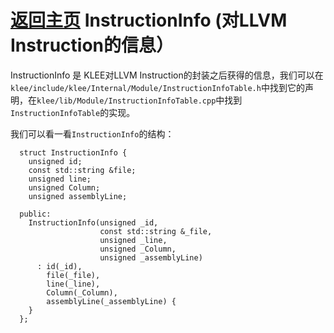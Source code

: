 [返回主页](../README.md)
InstructionInfo (对LLVM Instruction的信息）
=========================
InstructionInfo 是 KLEE对LLVM Instruction的封装之后获得的信息，我们可以在`klee/include/klee/Internal/Module/InstructionInfoTable.h`中找到它的声明，在`klee/lib/Module/InstructionInfoTable.cpp`中找到`InstructionInfoTable`的实现。

我们可以看一看`InstructionInfo`的结构：
```
  struct InstructionInfo {
    unsigned id;
    const std::string &file;
    unsigned line;
    unsigned Column;
    unsigned assemblyLine;

  public:
    InstructionInfo(unsigned _id,
                    const std::string &_file,
                    unsigned _line,
					unsigned _Column,
                    unsigned _assemblyLine)
      : id(_id), 
        file(_file),
        line(_line),
		Column(_Column),
        assemblyLine(_assemblyLine) {
    }
  };
```
